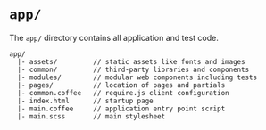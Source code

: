 # `app/`

The `app/` directory contains all application and test code.

```
app/
  |- assets/         // static assets like fonts and images 
  |- common/         // third-party libraries and components
  |- modules/        // modular web components including tests
  |- pages/          // location of pages and partials
  |- common.coffee   // require.js client configuration
  |- index.html      // startup page
  |- main.coffee     // application entry point script
  |- main.scss       // main stylesheet
```
